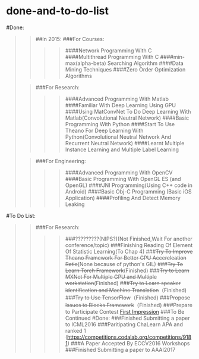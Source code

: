 # done-and-to-do-list
#Done:
>>##In 2015:
>>###For Courses:
>>>>####Network Programming With C<br>
>>>>####Multithread Programming With C
>>>>####min-max(alpha-beta) Searching Algorithm
>>>>####Data Mining Techniques
>>>>####Zero Order Optimization Algorithms
> 
>>###For Research:
>>>>####Advanced Programming With Matlab
>>>>####Familiar With Deep Learning Using GPU
>>>>####Using MatConvNet To Do Deep Learning With Matlab(Convolutional Neutral Network)
>>>>####Basic Programming With Python
>>>>####Start To Use Theano For Deep Learning With Python(Convolutional Neutral Network And Recurrent Neutral Network)
>>>>####Learnt Multiple Instance Learning and Multiple Label Learning
>
>>###For Engineering:
>>>>####Advanced Programming With OpenCV
>>>>####Basic Programming With OpenGL ES (and OpenGL)
>>>>####JNI Programming(Using C++ code in Android)
>>>>####Basic Obj-C Programming (Basic iOS Application)
>>>>####Profiling And Detect Memory Leaking
>
#To Do List:
>>###For Research:
>>>>###?????????(NIPS?)(Not Finished,Wait For another conference/topic)
>>>>###Finishing Reading Of Element Of Statistic Learning(To Chap 4)
>>>>###~~Try To Improve Theano Framework For Better GPU Accereleation Ratio~~(None because of python's GIL)
>>>>###~~Try To Learn Torch Framework~~(Finished)
>>>>###~~Try to Learn MXNet For Multiple GPU and Multiple workstation~~(Finished)
>>>>###~~Try to Learn speaker identification and Machine Translation~~（Finished)
>>>>###~~Try to Use TensorFlow~~（Finished)
>>>>###~~Propose Issues to Blocks Framework~~（Finished)
>>>>###Prepare to Participate Contest [First Impression](https://competitions.codalab.org/competitions/9181)
>>>>###To Be Continued
#Done:
>>>>###Finished Submitting a paper to ICML2016
>>>>###Paritipating ChaLearn APA and ranked 1 (https://competitions.codalab.org/competitions/9181)
>>>>###A Paper Accepted By ECCV2016 Workshops
>>>>###Finished Submitting a paper to AAAI2017

